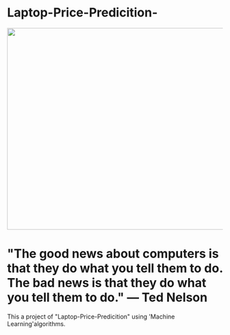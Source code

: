 # Laptop-Price-Predicition-

<p align="left">
    <img src="https://miro.medium.com/max/1400/0*XmAiY1Zac-OcaF6U" width="570" height="470">
  </p>
  
 # "The good news about computers is that they do what you tell them to do. The bad news is that they do what you tell them to do." — Ted Nelson
  
  This a project of "Laptop-Price-Predicition" using 'Machine Learning'algorithms.
  
